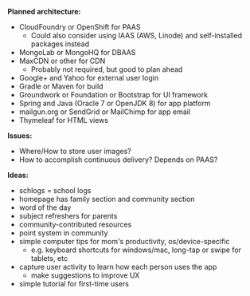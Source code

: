 **Planned architecture:**

- CloudFoundry or OpenShift for PAAS
  - Could also consider using IAAS (AWS, Linode) and self-installed packages instead
- MongoLab or MongoHQ for DBAAS
- MaxCDN or other for CDN
  - Probably not required, but good to plan ahead
- Google+ and Yahoo for external user login
- Gradle or Maven for build
- Groundwork or Foundation or Bootstrap for UI framework
- Spring and Java (Oracle 7 or OpenJDK 8) for app platform
- mailgun.org or SendGrid or MailChimp for app email
- Thymeleaf for HTML views

**Issues:**

- Where/How to store user images?
- How to accomplish continuous delivery? Depends on PAAS?

**Ideas:**

- schlogs = school logs
- homepage has family section and community section
- word of the day
- subject refreshers for parents
- community-contributed resources
- point system in community
- simple computer tips for mom's productivity, os/device-specific 
  - e.g. keyboard shortcuts for windows/mac, long-tap or swipe for tablets, etc
- capture user activity to learn how each person uses the app
  - make suggestions to improve UX
- simple tutorial for first-time users
